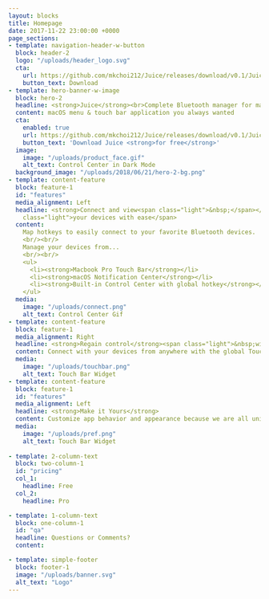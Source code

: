 ```yaml
---
layout: blocks
title: Homepage
date: 2017-11-22 23:00:00 +0000
page_sections:
- template: navigation-header-w-button
  block: header-2
  logo: "/uploads/header_logo.svg"
  cta:
    url: https://github.com/mkchoi212/Juice/releases/download/v0.1/Juice.0.1.dmg
    button_text: Download
- template: hero-banner-w-image
  block: hero-2
  headline: <strong>Juice</strong><br>Complete Bluetooth manager for macOS
  content: macOS menu & touch bar application you always wanted
  cta:
    enabled: true
    url: https://github.com/mkchoi212/Juice/releases/download/v0.1/Juice.0.1.dmg
    button_text: 'Download Juice <strong>for free</strong>'
  image:
    image: "/uploads/product_face.gif"
    alt_text: Control Center in Dark Mode
  background_image: "/uploads/2018/06/21/hero-2-bg.png"
- template: content-feature
  block: feature-1
  id: "features"
  media_alignment: Left
  headline: <strong>Connect and view<span class="light">&nbsp;</span></strong><span
    class="light">your devices with ease</span>
  content: 
    Map hotkeys to easily connect to your favorite Bluetooth devices.
    <br/><br/>
    Manage your devices from...
    <br/><br/>
    <ul>
      <li><strong>Macbook Pro Touch Bar</strong></li>  
      <li><strong>macOS Notification Center</strong></li>  
      <li><strong>Built-in Control Center with global hotkey</strong></li>  
    </ul>
  media:
    image: "/uploads/connect.png"
    alt_text: Control Center Gif
- template: content-feature
  block: feature-1
  media_alignment: Right
  headline: <strong>Regain control</strong><span class="light">&nbsp;with the global Touch Bar widget</span>
  content: Connect with your devices from anywhere with the global Touch Bar widget.
  media:
    image: "/uploads/touchbar.png"
    alt_text: Touch Bar Widget
- template: content-feature
  block: feature-1
  id: "features"
  media_alignment: Left
  headline: <strong>Make it Yours</strong>
  content: Customize app behavior and appearance because we are all unique in our own ways.
  media:
    image: "/uploads/pref.png"
    alt_text: Touch Bar Widget
    
- template: 2-column-text
  block: two-column-1
  id: "pricing"
  col_1:
    headline: Free
  col_2:
    headline: Pro

- template: 1-column-text
  block: one-column-1
  id: "qa"
  headline: Questions or Comments?
  content: 

- template: simple-footer
  block: footer-1
  image: "/uploads/banner.svg"
  alt_text: "Logo"
---
```

